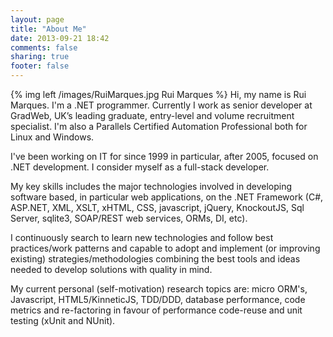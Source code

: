 ```yaml
---
layout: page
title: "About Me"
date: 2013-09-21 18:42
comments: false
sharing: true
footer: false
---
```

{% img left /images/RuiMarques.jpg Rui Marques %} Hi, my name is Rui Marques. I'm a .NET programmer. Currently I work as senior developer at GradWeb, UK’s leading graduate, entry-level and volume
recruitment specialist. I'm also a Parallels Certified Automation Professional both for Linux and Windows.

I've been working on IT for since 1999 in particular, after 2005, focused on .NET development. I consider myself as a full-stack developer.

My key skills includes the major technologies involved in developing software based, in particular web applications, on the .NET Framework (C#, ASP.NET, XML, XSLT, xHTML, CSS, javascript, jQuery, KnockoutJS, Sql Server, sqlite3, SOAP/REST web services, ORMs, DI, etc).

I continuously search to learn new technologies and follow best practices/work patterns and capable to adopt and implement (or improving existing) strategies/methodologies combining the best tools and ideas needed to develop solutions with quality in mind.

My current personal (self-motivation) research topics are: micro ORM's, Javascript, HTML5/KinneticJS, TDD/DDD, database performance, code metrics and re-factoring in favour of performance code-reuse and unit testing (xUnit and NUnit).

